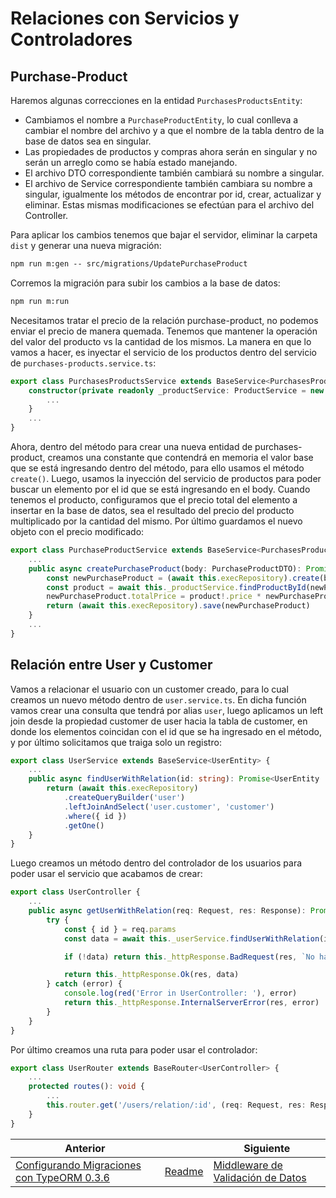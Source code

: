 # Relaciones con Servicios y Controladores

## Purchase-Product

Haremos algunas correcciones en la entidad `PurchasesProductsEntity`:

- Cambiamos el nombre a `PurchaseProductEntity`, lo cual conlleva a cambiar el nombre del archivo y a que el nombre de la tabla dentro de la base de datos sea en singular.
- Las propiedades de productos y compras ahora serán en singular y no serán un arreglo como se había estado manejando.
- El archivo DTO correspondiente también cambiará su nombre a singular.
- El archivo de Service correspondiente también cambiara su nombre a singular, igualmente los métodos de encontrar por id, crear, actualizar y eliminar. Estas mismas modificaciones se efectúan para el archivo del Controller.

Para aplicar los cambios tenemos que bajar el servidor, eliminar la carpeta `dist` y generar una nueva migración:

```txt
npm run m:gen -- src/migrations/UpdatePurchaseProduct
```

Corremos la migración para subir los cambios a la base de datos:

```txt
npm run m:run
```

Necesitamos tratar el precio de la relación purchase-product, no podemos enviar el precio de manera quemada. Tenemos que mantener la operación del valor del producto vs la cantidad de los mismos. La manera en que lo vamos a hacer, es inyectar el servicio de los productos dentro del servicio de `purchases-products.service.ts`:

```ts
export class PurchasesProductsService extends BaseService<PurchasesProductsEntity> {
    constructor(private readonly _productService: ProductService = new ProductService()) {
        ...
    }
    ...
}
```

Ahora, dentro del método para crear una nueva entidad de purchases-product, creamos una constante que contendrá en memoria el valor base que se está ingresando dentro del método, para ello usamos el método `create()`. Luego, usamos la inyección del servicio de productos para poder buscar un elemento por el id que se está ingresando en el body. Cuando tenemos el producto, configuramos que el precio total del elemento a insertar en la base de datos, sea el resultado del precio del producto multiplicado por la cantidad del mismo. Por último guardamos el nuevo objeto con el precio modificado:

```ts
export class PurchaseProductService extends BaseService<PurchasesProductsEntity> {
    ...
    public async createPurchaseProduct(body: PurchaseProductDTO): Promise<PurchasesProductsEntity> {
        const newPurchaseProduct = (await this.execRepository).create(body)
        const product = await this._productService.findProductById(newPurchaseProduct.product.id)
        newPurchaseProduct.totalPrice = product!.price * newPurchaseProduct.quantityProduct
        return (await this.execRepository).save(newPurchaseProduct)
    }
    ...
}
```

## Relación entre User y Customer

Vamos a relacionar el usuario con un customer creado, para lo cual creamos un nuevo método dentro de `user.service.ts`. En dicha función vamos crear una consulta que tendrá por alias `user`, luego aplicamos un left join desde la propiedad customer de user hacia la tabla de customer, en donde los elementos coincidan con el id que se ha ingresado en el método, y por último solicitamos que traiga solo un registro:

```ts
export class UserService extends BaseService<UserEntity> {
    ...
    public async findUserWithRelation(id: string): Promise<UserEntity | null> {
        return (await this.execRepository)
            .createQueryBuilder('user')
            .leftJoinAndSelect('user.customer', 'customer')
            .where({ id })
            .getOne()
    }
}
```

Luego creamos un método dentro del controlador de los usuarios para poder usar el servicio que acabamos de crear:

```ts
export class UserController {
    ...
    public async getUserWithRelation(req: Request, res: Response): Promise<unknown> {
        try {
            const { id } = req.params
            const data = await this._userService.findUserWithRelation(id)

            if (!data) return this._httpResponse.BadRequest(res, `No hay ningún elemento con el id '${id}'`)

            return this._httpResponse.Ok(res, data)
        } catch (error) {
            console.log(red('Error in UserController: '), error)
            return this._httpResponse.InternalServerError(res, error)
        }
    }
}
```

Por último creamos una ruta para poder usar el controlador:

```ts
export class UserRouter extends BaseRouter<UserController> {
    ...
    protected routes(): void {
        ...
        this.router.get('/users/relation/:id', (req: Request, res: Response) => this.controller.getUserWithRelation(req, res))
    }
}
```

| Anterior                                                        |                        | Siguiente |
| --------------------------------------------------------------- | ---------------------- | --------- |
| [Configurando Migraciones con TypeORM 0.3.6](P8T2_TypeOrm_0.3.6.md) | [Readme](../README.md) | [Middleware de Validación de Datos](P10T1_Middleware_Validacion_Datos.md) |
